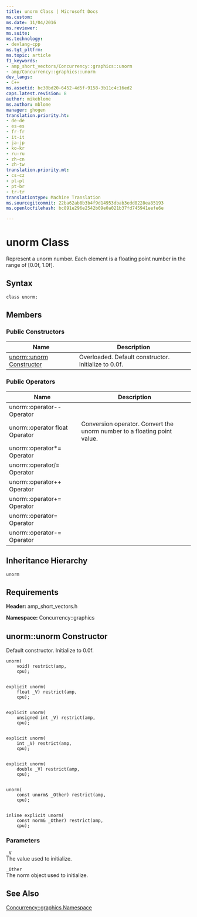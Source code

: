 ```yaml
---
title: unorm Class | Microsoft Docs
ms.custom: 
ms.date: 11/04/2016
ms.reviewer: 
ms.suite: 
ms.technology:
- devlang-cpp
ms.tgt_pltfrm: 
ms.topic: article
f1_keywords:
- amp_short_vectors/Concurrency::graphics::unorm
- amp/Concurrency::graphics::unorm
dev_langs:
- C++
ms.assetid: bc30bd20-6452-4d5f-9158-3b11c4c16ed2
caps.latest.revision: 8
author: mikeblome
ms.author: mblome
manager: ghogen
translation.priority.ht:
- de-de
- es-es
- fr-fr
- it-it
- ja-jp
- ko-kr
- ru-ru
- zh-cn
- zh-tw
translation.priority.mt:
- cs-cz
- pl-pl
- pt-br
- tr-tr
translationtype: Machine Translation
ms.sourcegitcommit: 22ba62ab8b3b4f9d14953dbab3edd8228ea85193
ms.openlocfilehash: bc891e296e2542b09e0a021b37fd745941eefe6e

---
```

# unorm Class
Represent a unorm number. Each element is a floating point number in the range of [0.0f, 1.0f].  
  
## Syntax  
  
```  
class unorm;  
```  
  
## Members  
  
### Public Constructors  
  
|Name|Description|  
|----------|-----------------|  
|[unorm::unorm Constructor](#ctor)|Overloaded. Default constructor. Initialize to 0.0f.|  
  
### Public Operators  
  
|Name|Description|  
|----------|-----------------|  
|unorm::operator-- Operator||  
|unorm::operator float Operator|Conversion operator. Convert the unorm number to a floating point value.|  
|unorm::operator*= Operator||  
|unorm::operator/= Operator||  
|unorm::operator++ Operator||  
|unorm::operator+= Operator||  
|unorm::operator= Operator||  
|unorm::operator-= Operator||  
  
## Inheritance Hierarchy  
 `unorm`  
  
## Requirements  
 **Header:** amp_short_vectors.h  
  
 **Namespace:** Concurrency::graphics  
  
##  <a name="ctor"></a>  unorm::unorm Constructor  
 Default constructor. Initialize to 0.0f.  
  
```  
unorm(
    void) restrict(amp,
    cpu);

 
explicit unorm(
    float _V) restrict(amp,
    cpu);

 
explicit unorm(
    unsigned int _V) restrict(amp,
    cpu);

 
explicit unorm(
    int _V) restrict(amp,
    cpu);

 
explicit unorm(
    double _V) restrict(amp,
    cpu);

 
unorm(
    const unorm& _Other) restrict(amp,
    cpu);

 
inline explicit unorm(
    const norm& _Other) restrict(amp,
    cpu);
```  
  
### Parameters  
 `_V`  
 The value used to initialize.  
  
 `_Other`  
 The norm object used to initialize.  
  
## See Also  
 [Concurrency::graphics Namespace](concurrency-graphics-namespace.md)



<!--HONumber=Jan17_HO2-->



